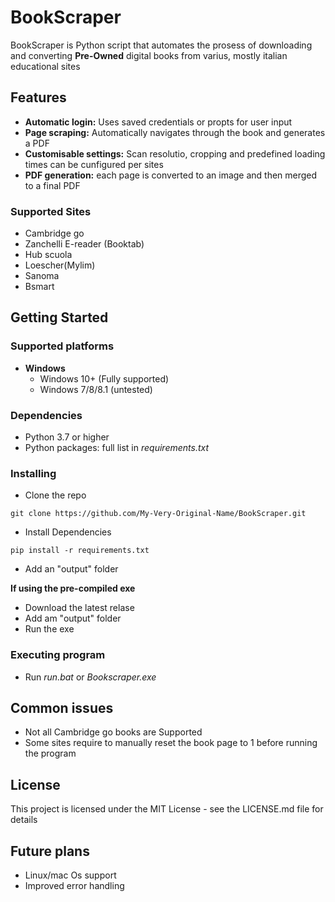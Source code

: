 # BookScraper

BookScraper is Python script that automates the prosess of downloading and converting **Pre-Owned** digital books from varius, mostly italian educational sites

## Features
- **Automatic login:** Uses saved credentials or propts for user input
- **Page scraping:** Automatically navigates through the book and generates a PDF
- **Customisable settings:** Scan resolutio, cropping and predefined loading times can be cunfigured per sites
- **PDF generation:** each page is converted to an image and then merged to a final PDF

### Supported Sites

- Cambridge go
- Zanchelli E-reader (Booktab)
- Hub scuola
- Loescher(Mylim)
- Sanoma
- Bsmart


## Getting Started
### Supported platforms
- **Windows**
    - Windows 10+ (Fully supported)
    - Windows 7/8/8.1 (untested)
### Dependencies
- Python 3.7 or higher
- Python packages: full list in *requirements.txt*

### Installing

* Clone the repo
```
git clone https://github.com/My-Very-Original-Name/BookScraper.git
```
* Install Dependencies 
``` 
pip install -r requirements.txt
```
* Add an "output" folder

**If using the pre-compiled exe**
* Download the latest relase
* Add am "output" folder
* Run the exe
### Executing program

* Run *run.bat* or *Bookscraper.exe*

## Common issues
* Not all Cambridge go books are Supported
* Some sites require to manually reset the book page to 1 before running the program



## License

This project is licensed under the MIT License - see the LICENSE.md file for details

## Future plans
* Linux/mac Os support
* Improved error handling

